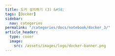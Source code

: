 ```yaml
---
title: 도커 설치하기 (3) &#58;
tags: [Docker]
sidebar:
  nav: categories
permalink: "/categories/docs/notebook/docker_3/"
article_header:
  type: cover
  image:
    src: /assets/images/logo/docker-banner.png
---
```


<div class="article__content" markdown="1"></div>
